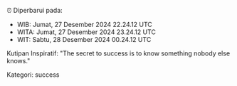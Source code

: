⏰ Diperbarui pada:
- WIB: Jumat, 27 Desember 2024 22.24.12 UTC
- WITA: Jumat, 27 Desember 2024 23.24.12 UTC
- WIT: Sabtu, 28 Desember 2024 00.24.12 UTC

Kutipan Inspiratif:
"The secret to success is to know something nobody else knows."


Kategori: success

